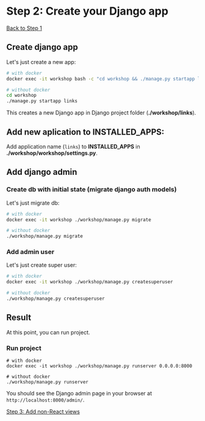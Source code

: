# Step 2: Create your Django app

[Back to Step 1](/en/step1_create_project)

## Create django app
Let's just create a new app:

```bash
# with docker
docker exec -it workshop bash -c "cd workshop && ./manage.py startapp links"

# without docker
cd workshop
./manage.py startapp links
```
This creates a new Django app in Django project folder (__./workshop/links__).

## Add new aplication to INSTALLED_APPS:
Add application name (`links`) to **INSTALLED_APPS** in __./workshop/workshop/settings.py__.

## Add django admin

### Create db with initial state (migrate django auth models)
Let's just migrate db:
```bash
# with docker
docker exec -it workshop ./workshop/manage.py migrate

# without docker
./workshop/manage.py migrate
```

### Add admin user
Let's just create super user:
```bash
# with docker
docker exec -it workshop ./workshop/manage.py createsuperuser

# without docker
./workshop/manage.py createsuperuser
```

## Result
At this point, you can run project.

### Run project
```
# with docker
docker exec -it workshop ./workshop/manage.py runserver 0.0.0.0:8000

# without docker
./workshop/manage.py runserver
```

You should see the Django admin page in your browser at `http://localhost:8000/admin/`.

[Step 3: Add non-React views](/en/step3_add_non_react_views)

